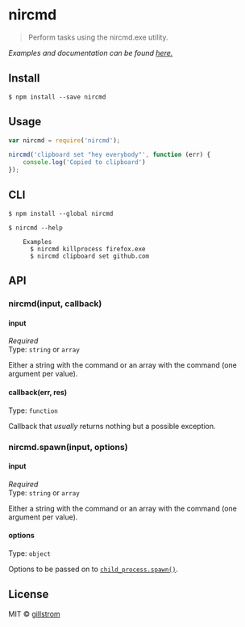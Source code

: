 # nircmd

> Perform tasks using the nircmd.exe utility.


*Examples and documentation can be found [here.](http://www.nirsoft.net/utils/nircmd2.html)*


## Install

```
$ npm install --save nircmd
```


## Usage

```js
var nircmd = require('nircmd');

nircmd('clipboard set "hey everybody"', function (err) {
	console.log('Copied to clipboard')
});
```


## CLI

```
$ npm install --global nircmd
```
```
$ nircmd --help

	Examples
	  $ nircmd killprocess firefox.exe
	  $ nircmd clipboard set github.com
```


## API

### nircmd(input, callback)

#### input

*Required*  
Type: `string` or `array`

Either a string with the command or an array with the command (one argument per value).

#### callback(err, res)

Type: `function`

Callback that *usually* returns nothing but a possible exception.

### nircmd.spawn(input, options)

#### input

*Required*  
Type: `string` or `array`

Either a string with the command or an array with the command (one argument per value).

#### options

Type: `object`

Options to be passed on to [`child_process.spawn()`](https://nodejs.org/api/child_process.html#child_process_child_process_spawn_command_args_options).


## License

MIT © [gillstrom](http://github.com/gillstrom)

